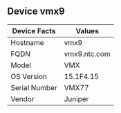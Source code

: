 ## Device  vmx9

| Device Facts |  Values      |
|--------------|--------------|
|Hostname  | vmx9 |
|FQDN | vmx9.ntc.com |
|Model  | VMX |
|OS Version | 15.1F4.15 |
|Serial Number | VMX77 |
|Vendor  | Juniper |
